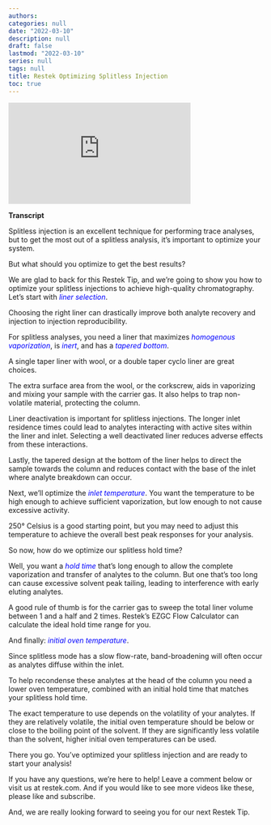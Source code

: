 ```yaml
---
authors:
categories: null
date: "2022-03-10"
description: null
draft: false
lastmod: "2022-03-10"
series: null
tags: null
title: Restek Optimizing Splitless Injection
toc: true
---
```




<!--more-->

<iframe width="360" height="200" src="https://www.youtube.com/embed/MtFlABnj8G4" title="Optimizing Splitless Injection" frameborder="0" allow="accelerometer; autoplay; clipboard-write; encrypted-media; gyroscope; picture-in-picture" allowfullscreen></iframe>

**Transcript**

Splitless injection is an excellent technique for performing trace analyses, but to get the most out of a splitless analysis, it’s important to optimize your system.  

But what should you optimize to get the best results? 

We are glad to back for this Restek Tip, and we’re going to show you how to optimize your splitless injections to achieve high-quality chromatography. Let’s start with *<font color ="blue">liner selection</font>*. 

Choosing the right liner can drastically improve both analyte recovery and injection to injection reproducibility.  

For splitless analyses, you need a liner that maximizes *<font color ="blue">homogenous vaporization</font>*, is *<font color ="blue">inert</font>*, and has a *<font color ="blue">tapered bottom</font>*. 

A single taper liner with wool, or a double taper cyclo liner are great choices.  

The extra surface area from the wool, or the corkscrew, aids in vaporizing and mixing your sample with the carrier gas. It also helps to trap non-volatile material, protecting the column. 

Liner deactivation is important for splitless injections. The longer inlet residence times could lead to analytes interacting with active sites within the liner and inlet. Selecting a well deactivated liner reduces adverse effects from these interactions. 

Lastly, the tapered design at the bottom of the liner helps to direct the sample towards the column and reduces contact with the base of the inlet where analyte breakdown can occur. 

Next, we’ll optimize the *<font color ="blue">inlet temperature</font>*. You want the temperature to be high enough to achieve sufficient vaporization, but low enough to not cause excessive activity. 

250° Celsius is a good starting point, but you may need to adjust this temperature to achieve the overall best peak responses for your analysis. 

So now, how do we optimize our splitless hold time? 

Well, you want a *<font color ="blue">hold time</font>* that’s long enough to allow the complete vaporization and transfer of analytes to the column. But one that’s too long can cause excessive solvent peak tailing, leading to interference with early eluting analytes. 

A good rule of thumb is for the carrier gas to sweep the total liner volume between 1 and a half and 2 times. Restek’s EZGC Flow Calculator can calculate the ideal hold time range for you. 

And finally: *<font color ="blue">initial oven temperature</font>*. 

Since splitless mode has a slow flow-rate, band-broadening will often occur as analytes diffuse within the inlet.  

To help recondense these analytes at the head of the column you need a lower oven temperature, combined with an initial hold time that matches your splitless hold time. 

The exact temperature to use depends on the volatility of your analytes. If they are relatively volatile, the initial oven temperature should be below or close to the boiling point of the solvent. If they are significantly less volatile than the solvent, higher initial oven temperatures can be used. 

There you go. You’ve optimized your splitless injection and are ready to start your analysis! 

If you have any questions, we’re here to help! Leave a comment below or visit us at restek.com. And if you would like to see more videos like these, please like and subscribe. 

And, we are really looking forward to seeing you for our next Restek Tip.
